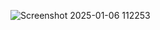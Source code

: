 ![Screenshot 2025-01-06 112253](https://github.com/user-attachments/assets/a8b3d5df-01bc-40a6-a96f-9da79480fdef)
